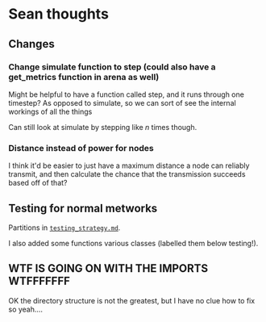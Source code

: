# Sean thoughts

## Changes

### Change simulate function to step (could also have a get_metrics function in arena as well)

Might be helpful to have a function called step, and it runs through one timestep? As opposed to simulate, so we can sort of see the internal workings of all the things

Can still look at simulate by stepping like $n$ times though.

### Distance instead of power for nodes

I think it'd be easier to just have a maximum distance a node can reliably transmit, and then calculate the chance that the transmission succeeds based off of that?

## Testing for normal metworks

Partitions in [`testing_strategy.md`](./mesh/tests/testing_strategy.md).

I also added some functions various classes (labelled them below testing!).

## WTF IS GOING ON WITH THE IMPORTS WTFFFFFFF

OK the directory structure is not the greatest, but I have no clue how to fix so yeah....
